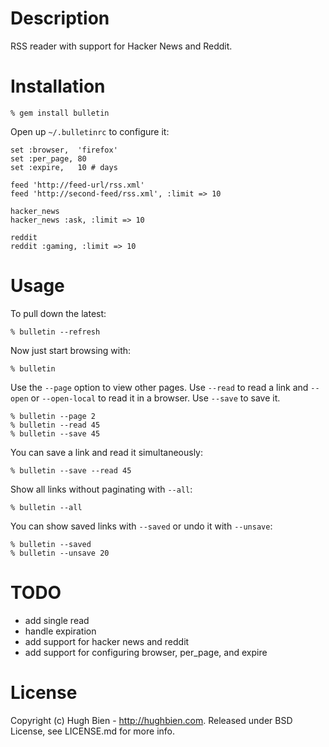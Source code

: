 Description
===========

RSS reader with support for Hacker News and Reddit.

Installation
============

    % gem install bulletin

Open up `~/.bulletinrc` to configure it:

    set :browser,  'firefox'
    set :per_page, 80
    set :expire,   10 # days

    feed 'http://feed-url/rss.xml'
    feed 'http://second-feed/rss.xml', :limit => 10

    hacker_news
    hacker_news :ask, :limit => 10

    reddit
    reddit :gaming, :limit => 10

Usage
=====

To pull down the latest:

    % bulletin --refresh

Now just start browsing with:

    % bulletin

Use the `--page` option to view other pages.  Use `--read` to read a link and
`--open` or `--open-local` to read it in a browser.  Use `--save` to save it.

    % bulletin --page 2
    % bulletin --read 45
    % bulletin --save 45

You can save a link and read it simultaneously:

    % bulletin --save --read 45

Show all links without paginating with `--all`:

    % bulletin --all

You can show saved links with `--saved` or undo it with `--unsave`:

    % bulletin --saved
    % bulletin --unsave 20

TODO
====

* add single read
* handle expiration
* add support for hacker news and reddit
* add support for configuring browser, per_page, and expire

License
=======

Copyright (c) Hugh Bien - http://hughbien.com.
Released under BSD License, see LICENSE.md for more info.
